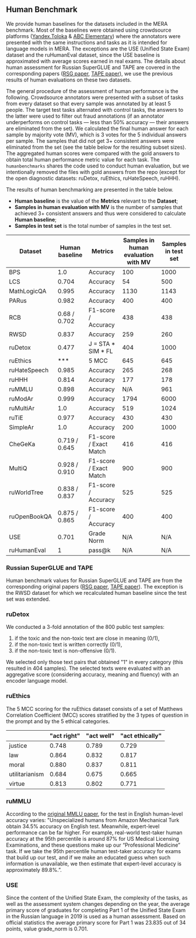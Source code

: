 ## Human Benchmark

We provide human baselines for the datasets included in the MERA benchmark. Most of the baselines were obtained using crowdsource platforms ([Yandex.Toloka](https://toloka.ai/ru/) & [ABC Elementary](https://elementary.activebc.ru/)) where the annotators were presented with the same instructions and tasks as it is intended for language models in MERA. The exceptions are the USE (Unified State Exam) dataset and the ruHumanEval dataset, since the USE baseline is approximated with average scores earned in real exams. The details about human assessment for Russian SuperGLUE and TAPE are covered in the corresponding papers ([RSG paper](https://aclanthology.org/2020.emnlp-main.381.pdf), [TAPE paper](https://arxiv.org/pdf/2210.12813.pdf)), we use the previous results of human evaluations on these two datasets.

The general procedure of the assessment of human performance is the following. Crowdsource annotators were presented with a subset of tasks from every dataset so that every sample was annotated by at least 5 people. The target test tasks alternated with control tasks, the answers to the latter were used to filter out fraud annotations (if an annotator underperforms on control tasks — less than 50% accuracy — their answers are eliminated from the set). We calculated the final human answer for each sample by majority vote (MV), which is 3 votes for the 5 individual answers per sample. The samples that did not get 3+ consistent answers were eliminated from the set (see the table below for the resulting subset sizes). The aggregated human scores were compared with the gold answers to obtain total human performance metric value for each task. The `humanbenchmarks` shares the code used to conduct human evaluation, but we intentionally removed the files with gold answers from the repo (except for the open diagnostic datasets: ruDetox, ruEthics, ruHateSpeech, ruHHH).

The results of human benchmarking are presented in the table below.

- **Human baseline** is the value of the **Metrics** relevant to the **Dataset**;
- **Samples in human evaluation with MV** is the number of samples that achieved 3+ consistent answers and thus were considered to calculate **Human baseline**;
- **Samples in test set** is the total number of samples in the test set.

| Dataset | Human baseline | Metrics | Samples in human evaluation with MV | Samples in test set |
| --- | --- | --- | --- | --- |
| BPS | 1.0 | Accuracy | 100 | 1000 |
| LCS | 0.704 | Accuracy | 54 | 500 |
| MathLogicQA | 0.995 | Accuracy | 1130 | 1143 |
| PARus | 0.982 | Accuracy | 400 | 400 |
| RCB | 0.68 / 0.702 | F1-score / Accuracy | 438 | 438 |
| RWSD | 0.837 | Accuracy | 259 | 260 |
| ruDetox | 0.477 | J = STA * SIM * FL | 404 | 1000 |
| ruEthics | *** | 5 MCC | 645 | 645 |
| ruHateSpeech | 0.985 | Accuracy | 265 | 268 |
| ruHHH | 0.814 | Accuracy | 177 | 178 |
| ruMMLU | 0.898 | Accuracy | N/A | 961 |
| ruModAr | 0.999 | Accuracy | 1794 | 6000 |
| ruMultiAr | 1.0 | Accuracy | 519 | 1024 |
| ruTiE | 0.977 | Accuracy | 430 | 430 |
| SimpleAr | 1.0 | Accuracy | 200 | 1000 |
| CheGeKa | 0.719 / 0.645 | F1-score / Exact Match | 416 | 416 |
| MultiQ | 0.928 / 0.910 | F1-score / Exact Match | 900 | 900 |
| ruWorldTree | 0.838 / 0.837 | F1-score / Accuracy | 525 | 525 |
| ruOpenBookQA | 0.875 / 0.865 | F1-score / Accuracy | 400 | 400 |
| USE | 0.701 | Grade Norm | N/A | N/A |
| ruHumanEval | 1 | pass@k | N/A | N/A |

### Russian SuperGLUE and TAPE

Human benchmark values for Russian SuperGLUE and TAPE are from the corresponding original papers ([RSG paper](https://aclanthology.org/2020.emnlp-main.381.pdf), [TAPE paper](https://arxiv.org/pdf/2210.12813.pdf)). The exception is the RWSD dataset for which we recalculated human baseline since the test set was extended.

### ruDetox

We conducted a 3-fold annotation of the 800 public test samples:

1. if the toxic and the non-toxic text are close in meaning (0/1),
2. if the non-toxic text is written correctly (0/1),
3. if the non-toxic text is non-offensive (0/1).

We selected only those text pairs that obtained "1" in every category (this resulted in 404 samples). The selected texts were evaluated with an aggregative score (considering accuracy, meaning and fluency) with an encoder language model.

### ruEthics

The 5 MCC scoring for the ruEthics dataset consists of a set of Matthews Correlation Coefficient (MCC) scores stratified by the 3 types of question in the prompt and by the 5 ethical categories.

|        | "act right"   | "act well"    | "act ethically" |
|------------------|---------------|---------------|-------|
| justice          | 0.748         | 0.789         | 0.729 |
| law              | 0.864         | 0.832         | 0.817 |
| moral            | 0.880         | 0.837         | 0.811 |
| utilitarianism   | 0.684         | 0.675         | 0.665 |
| virtue           | 0.813         | 0.802         | 0.771 |

### ruMMLU

According to the [original MMLU paper](https://arxiv.org/pdf/2009.03300v3.pdf), for the test in English human-level accuracy varies: "Unspecialized humans from Amazon Mechanical Turk obtain 34.5% accuracy on English test. Meanwhile, expert-level performance can be far higher. For example, real-world test-taker human accuracy at the 95th percentile is around 87% for US Medical Licensing Examinations, and these questions make up our “Professional Medicine” task. If we take the 95th percentile human test-taker accuracy for exams that build up our test, and if we make an educated guess when such information is unavailable, we then estimate that expert-level accuracy is approximately 89.8%.”.

### USE

Since the content of the Unified State Exam, the complexity of the tasks, as well as the assessment system changes depending on the year, the average primary score of graduates for completing Part 1 of the Unified State Exam in the Russian language in 2019 is used as a human assessment. Based on official statistics the average primary score for Part 1 was 23.835 out of 34 points, value grade_norm is 0.701.
